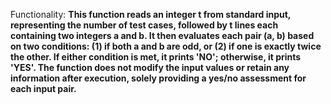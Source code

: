 Functionality: **This function reads an integer t from standard input, representing the number of test cases, followed by t lines each containing two integers a and b. It then evaluates each pair (a, b) based on two conditions: (1) if both a and b are odd, or (2) if one is exactly twice the other. If either condition is met, it prints 'NO'; otherwise, it prints 'YES'. The function does not modify the input values or retain any information after execution, solely providing a yes/no assessment for each input pair.**